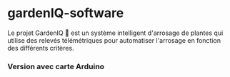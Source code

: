 # gardenIQ-software
Le projet GardenIQ 🌱 est un système intelligent d'arrosage de plantes qui utilise des relevés télémétriques pour automatiser l'arrosage en fonction des différents critères.

### Version avec carte Arduino
